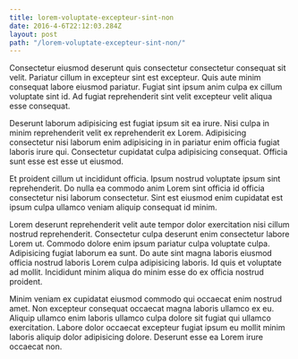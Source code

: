 ```yaml
---
title: lorem-voluptate-excepteur-sint-non
date: 2016-4-6T22:12:03.284Z
layout: post
path: "/lorem-voluptate-excepteur-sint-non/"
---
```


Consectetur eiusmod deserunt quis consectetur consectetur consequat sit velit. Pariatur cillum in excepteur sint est excepteur. Quis aute minim consequat labore eiusmod pariatur. Fugiat sint ipsum anim culpa ex cillum voluptate sint id. Ad fugiat reprehenderit sint velit excepteur velit aliqua esse consequat.

Deserunt laborum adipisicing est fugiat ipsum sit ea irure. Nisi culpa in minim reprehenderit velit ex reprehenderit ex Lorem. Adipisicing consectetur nisi laborum enim adipisicing in in pariatur enim officia fugiat laboris irure qui. Consectetur cupidatat culpa adipisicing consequat. Officia sunt esse est esse ut eiusmod.

Et proident cillum ut incididunt officia. Ipsum nostrud voluptate ipsum sint reprehenderit. Do nulla ea commodo anim Lorem sint officia id officia consectetur nisi laborum consectetur. Sint est eiusmod enim cupidatat est ipsum culpa ullamco veniam aliquip consequat id minim.

Lorem deserunt reprehenderit velit aute tempor dolor exercitation nisi cillum nostrud reprehenderit. Consectetur culpa deserunt enim consectetur labore Lorem ut. Commodo dolore enim ipsum pariatur culpa voluptate culpa. Adipisicing fugiat laborum ea sunt. Do aute sint magna laboris eiusmod officia nostrud laboris Lorem culpa adipisicing laboris. Id quis et voluptate ad mollit. Incididunt minim aliqua do minim esse do ex officia nostrud proident.

Minim veniam ex cupidatat eiusmod commodo qui occaecat enim nostrud amet. Non excepteur consequat occaecat magna laboris ullamco ex eu. Aliquip ullamco enim laboris ullamco culpa dolore sit fugiat qui ullamco exercitation. Labore dolor occaecat excepteur fugiat ipsum eu mollit minim laboris aliquip dolor adipisicing dolore. Deserunt esse ea Lorem irure occaecat non.